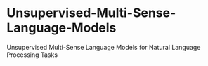 # Unsupervised-Multi-Sense-Language-Models
Unsupervised Multi-Sense Language Models for Natural Language Processing Tasks
